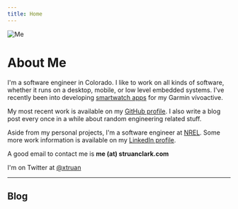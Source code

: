 ```yaml
---
title: Home
---
```

<img
  id="foxy"
  src="/images/IMG_4900_200.jpg"
  alt="Me">

# About Me

I'm a software engineer in Colorado. I like to work on all kinds of software, whether it runs on a desktop, mobile, or low level embedded systems. I've recently been into developing <a href="https://apps.garmin.com/en-US/developer/d4443edc-699b-45fa-8b39-69d4ba213915/apps">smartwatch apps</a> for my Garmin v<span class="bold">ívoactive.</span>

My most recent work is available on my <a href="http://github.com/xtruan">GitHub profile</a>. I also write a blog post every once in a while about random engineering related stuff.

Aside from my personal projects, I'm a software engineer at <a href="https://www.nrel.gov/">NREL</a>. Some more work information is available on my <a href="http://www.linkedin.com/in/struanclark">LinkedIn profile</a>.

A good email to contact me is <strong>me (at) struanclark.com</strong>

I'm on Twitter at <a href=https://twitter.com/xtruan>@xtruan</a>

---

## Blog